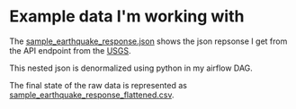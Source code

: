 # Example data I'm working with

The [sample_earthquake_response.json](/de_zoomcamp_2022_earthquake_capstone/sample_data/sample_earthquake_response.json) shows the json repsonse I get from the API endpoint from the [USGS]('https://earthquake.usgs.gov/fdsnws/event/1/').

This nested json is denormalized using python in my airflow DAG.

The final state of the raw data is represented as [sample_earthquake_response_flattened.csv](/sample_earthquake_response_flattened.csv).